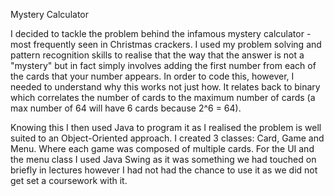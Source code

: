 Mystery Calculator

I decided to tackle the problem behind the infamous mystery calculator - most frequently seen in Christmas crackers. I used my problem solving and pattern recognition skills to realise that the way that the answer is not a "mystery" but in fact simply involves adding the first number from each of the cards that your number appears. In order to code this, however, I needed to understand why this works not just how. It relates back to binary which correlates the number of cards to the maximum number of cards (a max number of 64 will have 6 cards because 2^6 = 64).

Knowing this I then used Java to program it as I realised the problem is well suited to an Object-Oriented approach. I created 3 classes: Card, Game and Menu. Where each game was composed of multiple cards. For the UI and the menu class I used Java Swing as it was something we had touched on briefly in lectures however I had not had the chance to use it as we did not get set a coursework with it.
